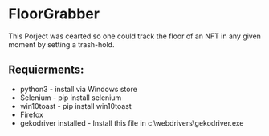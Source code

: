 # FloorGrabber

This Porject was cearted so one could track the floor of an NFT in any given moment by setting a trash-hold.

## Requierments:

- python3 - install via Windows store
- Selenium - pip install selenium
- win10toast - pip install win10toast
- Firefox
- gekodriver installed - Install this file in c:\webdrivers\gekodriver.exe

